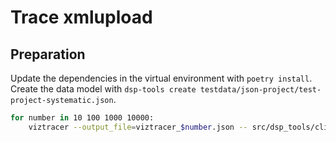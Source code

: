 # Trace xmlupload

## Preparation

Update the dependencies in the virtual environment with `poetry install`.
Create the data model with `dsp-tools create testdata/json-project/test-project-systematic.json`.

```bash
for number in 10 100 1000 10000:
    viztracer --output_file=viztracer_$number.json -- src/dsp_tools/cli.py xmlupload circles-$number.xml
```
